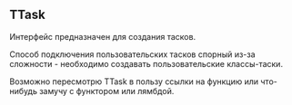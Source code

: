## TTask

Интерфейс предназначен для создания тасков.

Способ подключения пользовательских тасков спорный из-за сложности - необходимо создавать
пользовательские классы-таски.

Возможно пересмотрю TTask в пользу ссылки на функцию или что-нибудь
замучу с функтором или лямбдой.
